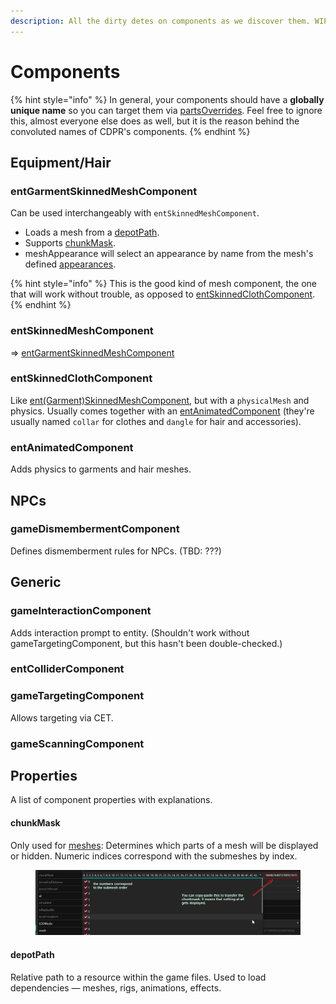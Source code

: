 ```yaml
---
description: All the dirty detes on components as we discover them. WIP.
---
```


# Components

{% hint style="info" %}
In general, your components should have a **globally unique name** so you can target them via [partsOverrides](../../modding-guides/items-equipment/influencing-other-items.md#partsoverrides). Feel free to ignore this, almost everyone else does as well, but it is the reason behind the convoluted names of CDPR's components.
{% endhint %}

## Equipment/Hair

### entGarmentSkinnedMeshComponent

Can be used interchangeably with `entSkinnedMeshComponent`.

* Loads a mesh from a [depotPath](components.md#depotpath).&#x20;
* Supports [chunkMask](components.md#chunkmask).
* meshAppearance will select an appearance by name from the mesh's defined [appearances](broken-reference).

{% hint style="info" %}
This is the good kind of mesh component, the one that will work without trouble, as opposed to [entSkinnedClothComponent](components.md#entskinnedclothcomponent).
{% endhint %}

### entSkinnedMeshComponent

\=> [entGarmentSkinnedMeshComponent](components.md#entgarmentskinnedmeshcomponent)

### entSkinnedClothComponent

Like [ent(Garment)SkinnedMeshComponent](components.md#entskinnedmeshcomponent), but with a `physicalMesh` and physics. Usually comes together with an [entAnimatedComponent](components.md#entanimatedcomponent) (they're usually named `collar` for clothes and `dangle` for hair and accessories).

### entAnimatedComponent

Adds physics to garments and hair meshes.

## NPCs

### gameDismembermentComponent

Defines dismemberment rules for NPCs. (TBD: ???)

## Generic

### gameInteractionComponent

Adds interaction prompt to entity. (Shouldn't work without gameTargetingComponent, but this hasn't been double-checked.)

### entColliderComponent

### gameTargetingComponent

Allows targeting via CET.&#x20;

### gameScanningComponent

## Properties

A list of component properties with explanations.

#### chunkMask

Only used for [meshes](broken-reference): Determines which parts of a mesh will be displayed or hidden. Numeric indices correspond with the submeshes by index.

<figure><img src="../../.gitbook/assets/chunkmask.png" alt=""><figcaption></figcaption></figure>

#### depotPath

Relative path to a resource within the game files. Used to load dependencies — meshes, rigs, animations, effects.

